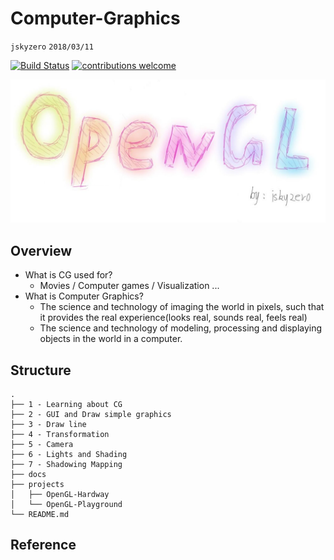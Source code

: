 # Computer-Graphics
`jskyzero` `2018/03/11`

[![Build Status](https://travis-ci.com/oYOvOYo/Computer-Graphics.svg?branch=master)](https://travis-ci.com/oYOvOYo/Computer-Graphics)
[![contributions welcome](https://img.shields.io/badge/contributions-welcome-brightgreen.svg?style=flat)](https://github.com/jskyzero/Computer-Graphics/issues)

![OpenGL](./docs/OpenGL.jpg)

## Overview
+ What is CG used for?
  + Movies / Computer games / Visualization ...
+ What is Computer Graphics?
  + The science and technology of imaging the world in pixels, such that it provides the real experience(looks real, sounds real, feels real)
  + The science and technology of modeling, processing and displaying objects in the world in a computer.

## Structure
```
.
├── 1 - Learning about CG
├── 2 - GUI and Draw simple graphics
├── 3 - Draw line
├── 4 - Transformation
├── 5 - Camera
├── 6 - Lights and Shading
├── 7 - Shadowing Mapping
├── docs
├── projects
│   ├── OpenGL-Hardway
│   └── OpenGL-Playground
└── README.md
```

## Reference
